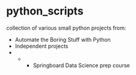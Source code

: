 # python_scripts
collection of various small python projects from:
- Automate the Boring Stuff with Python
- Independent projects
- - - Springboard Data Science prep course

